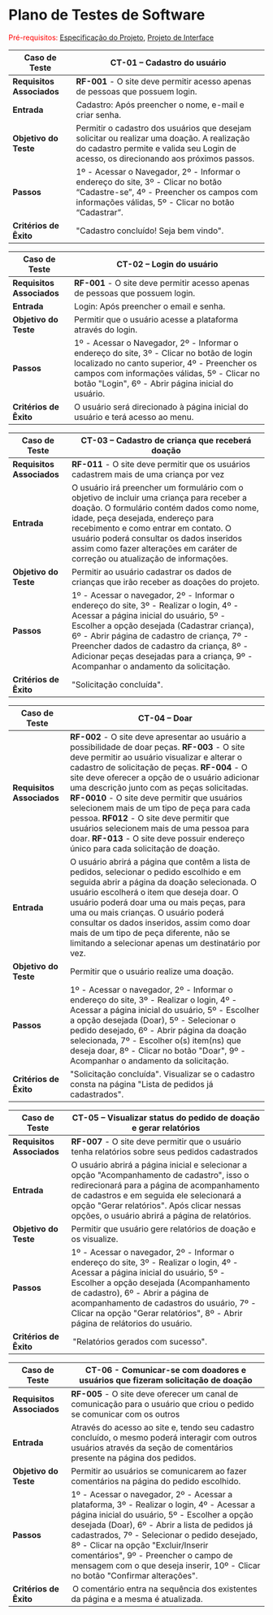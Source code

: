 # Plano de Testes de Software

<span style="color:red">Pré-requisitos: <a href="02-Especificação do Projeto.md"> Especificação do Projeto</a></span>, <a href="04-Projeto de Interface.md"> Projeto de Interface</a>

|Caso de Teste |CT-01 – Cadastro do usuário |
|--------------------|----------------------------------------------------------------------|
|**Requisitos Associados** | **RF-001** - O site deve permitir acesso apenas de pessoas que possuem login. |
|**Entrada** | Cadastro: Após preencher o nome, e-mail e criar senha. |
|**Objetivo do Teste** | Permitir o cadastro dos usuários que desejam solicitar ou realizar uma doação. A realização do cadastro permite e valida seu Login de acesso, os direcionando aos próximos passos. |
|**Passos** | 1º - Acessar o Navegador, 2º - Informar o endereço do site, 3º - Clicar no botão “Cadastre-se”, 4º - Preencher os campos com informações válidas, 5º - Clicar no botão “Cadastrar”. |
|**Critérios de Êxito** | "Cadastro concluído! Seja bem vindo". |

|Caso de Teste |CT-02 – Login do usuário |
|--------------------|----------------------------------------------------------------------|
|**Requisitos Associados** | **RF-001** - O site deve permitir acesso apenas de pessoas que possuem login. |
|**Entrada** | Login: Após preencher o email e senha. |
|**Objetivo do Teste** | Permitir que o usuário acesse a plataforma através do login. |
|**Passos** | 1º - Acessar o Navegador, 2º - Informar o endereço do site, 3º - Clicar no botão de login localizado no canto superior, 4º - Preencher os campos com informações válidas, 5º - Clicar no botão "Login", 6º - Abrir página inicial do usuário. |
|**Critérios de Êxito** | O usuário será direcionado à página inicial do usuário e terá acesso ao menu. |

|Caso de Teste |CT-03 – Cadastro de criança que receberá doação  |
|--------------------|----------------------------------------------------------------------|
|**Requisitos Associados** | **RF-011** - O site deve permitir que os usuários cadastrem mais de uma criança por vez |
|**Entrada** | O usuário irá preencher um formulário com o objetivo de incluir uma criança para receber a doação. O formulário contém dados como nome, idade, peça desejada, endereço para recebimento e como entrar em contato. O usuário poderá consultar os dados inseridos assim como fazer alterações em caráter de correção ou atualização de informações. |
|**Objetivo do Teste** | Permitir ao usuário cadastrar os dados de crianças que irão receber as doações do projeto. |
|**Passos** | 1º - Acessar o navegador, 2º - Informar o endereço do site, 3º - Realizar o login, 4º - Acessar a página inicial do usuário, 5º - Escolher a opção desejada (Cadastrar criança), 6º - Abrir página de cadastro de criança, 7º - Preencher dados de cadastro da criança, 8º - Adicionar peças desejadas para a criança, 9º - Acompanhar o andamento da solicitação. |
|**Critérios de Êxito** | "Solicitação concluída".  |


|Caso de Teste |CT-04 – Doar |
|--------------------|----------------------------------------------------------------------|
|**Requisitos Associados** | **RF-002** - O site deve apresentar ao usuário a possibilidade de doar peças. **RF-003** - O site deve permitir ao usuário visualizar e alterar o cadastro de solicitação de peças. **RF-004** - O site deve oferecer a opção de o usuário adicionar uma descrição junto com as peças solicitadas. **RF-0010** - O site deve permitir que usuários selecionem mais de um tipo de peça para cada pessoa. **RF012** - O site deve permitir que usuários selecionem mais de uma pessoa para doar. **RF-013** - O site deve possuir endereço único para cada solicitação de doação. |
|**Entrada** | O usuário abrirá a página que contêm a lista de pedidos, selecionar o pedido escolhido e em seguida abrir a página da doação selecionada. O usuário escolherá o item que deseja doar. O usuário poderá doar uma ou mais peças, para uma ou mais crianças. O usuário poderá consultar os dados inseridos, assim como doar mais de um tipo de peça diferente, não se limitando a selecionar apenas um destinatário por vez.  |
|**Objetivo do Teste** | Permitir que o usuário realize uma doação. |
|**Passos** | 1º - Acessar o navegador, 2º - Informar o endereço do site, 3º - Realizar o login, 4º - Acessar a página inicial do usuário,  5º - Escolher a opção desejada (Doar), 5º - Selecionar o pedido desejado, 6º - Abrir página da doação selecionada, 7º - Escolher o(s) item(ns) que deseja doar, 8º - Clicar no botão "Doar", 9º - Acompanhar o andamento da solicitação. |
|**Critérios de Êxito** | "Solicitação concluída". Visualizar se o cadastro consta na página "Lista de pedidos já cadastrados". |


|Caso de Teste |CT-05 – Visualizar status do pedido de doação e gerar relatórios|
|--------------------|----------------------------------------------------------------------|
|**Requisitos Associados** | **RF-007** - O site deve permitir que o usuário tenha relatórios sobre seus pedidos cadastrados |
|**Entrada** | O usuário abrirá a página inicial e selecionar a opção "Acompanhamento de cadastro", isso o redirecionará para a página de acompanhamento de cadastros e em seguida ele selecionará a opção "Gerar relatórios". Após clicar nessas opções, o usuário abrirá a página de relatórios. |
|**Objetivo do Teste** | Permitir que usuário gere relatórios de doação e os visualize.  |
|**Passos** | 1º - Acessar o navegador, 2º - Informar o endereço do site, 3º - Realizar o login, 4º - Acessar a página inicial do usuário, 5º - Escolher a opção desejada (Acompanhamento de cadastro), 6º - Abrir a página de acompanhamento de cadastros do usuário, 7º - Clicar na opção "Gerar relatórios", 8º - Abrir página de relátorios do usuário. |
|**Critérios de Êxito** | "Relatórios gerados com sucesso". | 


|Caso de Teste |CT-06 - Comunicar-se com doadores e usuários que fizeram solicitação de doação |
|--------------------|----------------------------------------------------------------------|
|**Requisitos Associados** | **RF-005** - O site deve oferecer um canal de comunicação para o usuário que criou o pedido se comunicar com os outros |
|**Entrada** | Através do acesso ao site e, tendo seu cadastro concluído, o mesmo poderá interagir com outros usuários através da seção de comentários presente na página dos pedidos. |
|**Objetivo do Teste** | Permitir ao usuários se comunicarem ao fazer comentários na página do pedido escolhido. |
|**Passos** | 1º - Acessar o navegador, 2º - Acessar a plataforma, 3º - Realizar o login, 4º - Acessar a página inicial do usuário,  5º - Escolher a opção desejada (Doar), 6º - Abrir a lista de pedidos já cadastrados, 7º - Selecionar o pedido desejado, 8º - Clicar na opção "Excluir/Inserir comentários", 9º - Preencher o campo de mensagem com o que deseja inserir, 10º - Clicar no botão "Confirmar alterações". |
|**Critérios de Êxito** | O comentário entra na sequência dos existentes da página e a mesma é atualizada. | 
